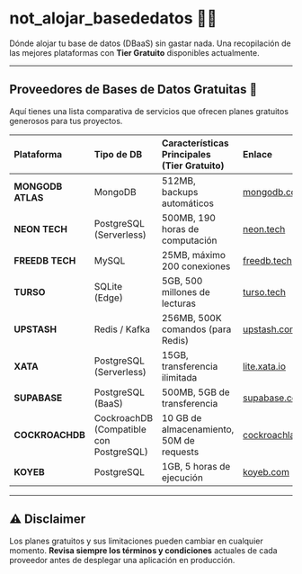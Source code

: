# not_alojar_basededatos 🚀💾

Dónde alojar tu base de datos (DBaaS) sin gastar nada.
Una recopilación de las mejores plataformas con **Tier Gratuito** disponibles actualmente.

---

## Proveedores de Bases de Datos Gratuitas 💸

Aquí tienes una lista comparativa de servicios que ofrecen planes gratuitos generosos para tus proyectos.

| Plataforma | Tipo de DB | Características Principales (Tier Gratuito) | Enlace |
| :--- | :--- | :--- | :--- |
| **MONGODB ATLAS** | MongoDB | 512MB, backups automáticos | [mongodb.com](https://mongodb.com) |
| **NEON TECH** | PostgreSQL (Serverless) | 500MB, 190 horas de computación | [neon.tech](https://neon.tech) |
| **FREEDB TECH** | MySQL | 25MB, máximo 200 conexiones | [freedb.tech](https://freedb.tech) |
| **TURSO** | SQLite (Edge) | 5GB, 500 millones de lecturas | [turso.tech](https://turso.tech) |
| **UPSTASH** | Redis / Kafka | 256MB, 500K comandos (para Redis) | [upstash.com](https://upstash.com) |
| **XATA** | PostgreSQL (Serverless) | 15GB, transferencia ilimitada | [lite.xata.io](https://lite.xata.io) |
| **SUPABASE** | PostgreSQL (BaaS) | 500MB, 5GB de transferencia | [supabase.com](https://supabase.com) |
| **COCKROACHDB** | CockroachDB (Compatible con PostgreSQL) | 10 GB de almacenamiento, 50M de requests | [cockroachlabs.com](https://cockroachlabs.com) |
| **KOYEB** | PostgreSQL | 1GB, 5 horas de ejecución | [koyeb.com](https://koyeb.com) |

---

## ⚠️ Disclaimer

Los planes gratuitos y sus limitaciones pueden cambiar en cualquier momento. **Revisa siempre los términos y condiciones** actuales de cada proveedor antes de desplegar una aplicación en producción.


